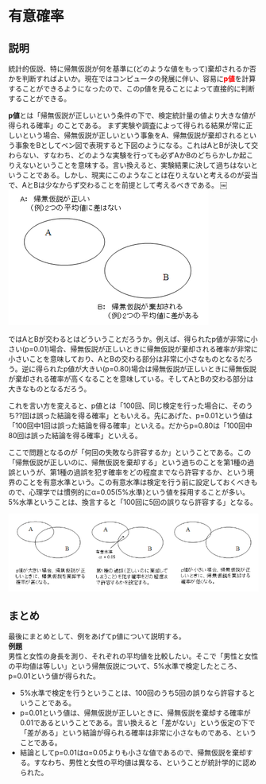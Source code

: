 # 有意確率

## 説明

統計的仮説、特に帰無仮説が何を基準に(どのような値をもって)棄却されるか否かを判断すればよいか。現在ではコンピュータの発展に伴い、容易に<b><font color="red">p値</font></b>を計算することができるようになったので、このp値を見ることによって直接的に判断することができる。

<b>p値</b>とは「帰無仮説が正しいという条件の下で、検定統計量の値より大きな値が得られる確率」のことである。 まず実験や調査によって得られる結果が常に正しいという場合、帰無仮説が正しいという事象をA、帰無仮説が棄却されるという事象をBとしてベン図で表現すると下図のようになる。これはAとBが決して交わらない、すなわち、どのような実験を行っても必ずAかBのどちらかしか起こりえないということを意味する。言い換えると、実験結果に決して過ちはないということである。しかし、現実にこのようなことは在りえないと考えるのが妥当で、AとBは少なからず交わることを前提として考えるべきである。
￼
![significance_figure1](./images/significance_figure1.png)


ではAとBが交わるとはどういうことだろうか。例えば、得られたp値が非常に小さい(p=0.01)場合、帰無仮説が正しいときに帰無仮説が棄却される確率が非常に小さいことを意味しており、AとBの交わる部分は非常に小さなものとなるだろう。逆に得られたp値が大きい(p=0.80)場合は帰無仮説が正しいときに帰無仮説が棄却される確率が高くなることを意味している。そしてAとBの交わる部分は大きなものとなるだろう。

これを言い方を変えると、p値とは「100回、同じ検定を行った場合に、そのうち??回は誤った結論を得る確率」ともいえる。先にあげた、p=0.01という値は「100回中1回は誤った結論を得る確率」といえる。だからp=0.80は「100回中80回は誤った結論を得る確率」といえる。

ここで問題となるのが「何回の失敗なら許容するか」ということである。この「帰無仮説が正しいのに、帰無仮説を棄却する」という過ちのことを第1種の過誤というが、第1種の過誤を犯す確率をどの程度までなら許容するか、という境界のことを有意水準という。この有意水準は検定を行う前に設定しておくべきもので、心理学では慣例的にα=0.05(5%水準)という値を採用することが多い。5%水準ということは、換言すると「100回に5回の誤りなら許容する」となる。

![significance_figure2](./images/significance_figure2.png)

## まとめ
最後にまとめとして、例をあげてp値について説明する。  
**例題**  
男性と女性の身長を測り、それぞれの平均値を比較したい。そこで「男性と女性の平均値は等しい」という帰無仮説について、5%水準で検定したところ、p=0.01という値が得られた。

* 5%水準で検定を行うということは、100回のうち5回の誤りなら許容するということである。  
* p=0.01という値は、帰無仮説が正しいときに、帰無仮説を棄却する確率が0.01であるということである。言い換えると「差がない」という仮定の下で「差がある」という結論が得られる確率は非常に小さなものである、ということである。  
* 結論としてp=0.01はα=0.05よりも小さな値であるので、帰無仮説を棄却する。すなわち、男性と女性の平均値は異なる、ということが統計学的に認められた。
